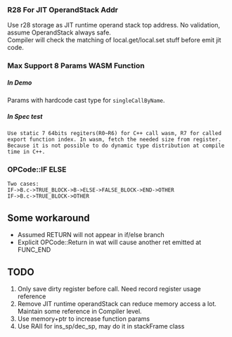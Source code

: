 ### R28 For JIT OperandStack Addr

Use r28 storage as JIT runtime operand stack top address. No validation, assume OperandStack always safe.  
Compiler will check the matching of local.get/local.set stuff before emit jit code.

### Max Support 8 Params WASM Function

##### In Demo

Params with hardcode cast type for `singleCallByName`.

##### In Spec test

    Use static 7 64bits regiters(R0~R6) for C++ call wasm, R7 for called export function index. In wasm, fetch the needed size from register. Because it is not possible to do dynamic type distribution at compile time in C++.

### OPCode::IF ELSE

```
Two cases:
IF->B.c->TRUE_BLOCK->B->ELSE->FALSE_BLOCK->END->OTHER
IF->B.c->TRUE_BLOCK->OTHER
```

## Some workaround

- Assumed RETURN will not appear in if/else branch
- Explicit OPCode::Return in wat will cause another ret emitted at FUNC_END

## TODO

1. Only save dirty register before call. Need record register usage reference
2. Remove JIT runtime operandStack can reduce memory access a lot. Maintain some reference in Compiler level.
3. Use memory+ptr to increase function params
4. Use RAII for ins_sp/dec_sp, may do it in stackFrame class
